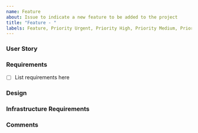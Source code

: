 ```yaml
---
name: Feature
about: Issue to indicate a new feature to be added to the project
title: "Feature - "
labels: Feature, Priority Urgent, Priority High, Priority Medium, Priority Low, Size Extra Large, Size Large, Size Medium, Size Small, Sprint 0
---
```


<!---
Instructions:
- Remove the non-required priority labels to indicate the correct priority
- Remove the non-required size labels to indicate the correct size
- Fill in the below details
- Delete comments for completeness
-->

### User Story
<!-- Detail the user story for this feature e.g. "A user should be able to create an issue with a defined template to ensure consistent issue formatting -->

### Requirements
- [ ] List requirements here

### Design
<!-- Detail the design of how the feature will be implemented here -->

### Infrastructure Requirements
<!-- Are there any infrastructure requirements for this feature that are pre-requisite? -->

### Comments
<!-- Any other comments can go here -->